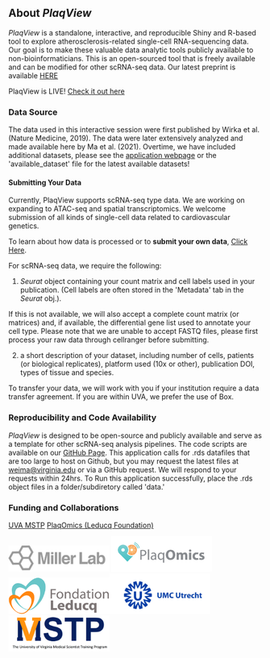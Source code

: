 ## About *PlaqView*
*PlaqView* is a standalone, interactive, and reproducible Shiny and R-based tool to explore atherosclerosis-related single-cell RNA-sequencing data. Our goal is to make these valuable data analytic tools publicly available to non-bioinformaticians. This is an open-sourced tool that is freely available and can be modified for other scRNA-seq data. Our latest preprint is available [HERE](https://www.biorxiv.org/content/10.1101/2020.10.27.357715v2)

PlaqView is LIVE! [Check it out here](https://millerlab.shinyapps.io/PlaqView)

### Data Source
The data used in this interactive session were first published by Wirka et al. (Nature Medicine, 2019). The data were later extensively analyzed and made available here by Ma et al. (2021). Overtime, we have included additional datasets, please see the [application webpage](https://millerlab.shinyapps.io/PlaqView) or the 'available_dataset' file for the latest available datasets!

#### Submitting Your Data
Currently, PlaqView supports scRNA-seq type data. We are working on expanding to ATAC-seq and spatial transcriptomics. We welcome submission of all kinds of single-cell data related to cardiovascular genetics.

To learn about how data is processed or to **submit your own data**, [Click Here](https://github.com/MillerLab-CPHG/PlaqView_DataProcessing).

For scRNA-seq data, we require the following:
1) *Seurat* object containing your count matrix and cell labels used in your publication. (Cell labels are often stored in the 'Metadata' tab in the *Seurat* obj.).

If this is not available, we will also accept a complete count matrix (or matrices) and, if available, the differential gene list used to annotate your cell type. Please note that we are unable to accept FASTQ files, please first process your raw data through cellranger before submitting.

2) a short description of your dataset, including number of cells, patients (or biological replicates), platform used (10x or other), publication DOI, types of tissue and species.

To transfer your data, we will work with you if your institution require a data transfer agreement. If you are within UVA, we prefer the use of Box.

### Reproducibility and Code Availability
*PlaqView* is designed to be open-source and publicly available and serve as a template for other scRNA-seq analysis pipelines. The code scripts are available on our [GitHub Page](https://github.com/MillerLab-CPHG/PlaqView). This application calls for .rds datafiles that are too large to host on Github, but you may request the latest files at weima@virginia.edu or via a GitHub request. We will respond to your requests within 24hrs. To Run this application successfully, place the .rds object files in a folder/subdiretory called 'data.'


### Funding and Collaborations
[UVA MSTP](https://mstp.med.virginia.edu/)
[PlaqOmics (Leducq Foundation)](https://jeanette-erdmann.jimdo.com/)

<img src="www/millerlablogo.png" alt="millerlab" width="200"/> <img src="www/PlaqOmics.png" alt="PlaqOmics" width="200"/> <img src="www/Leducq.png" alt="leducq" width="200"/><img src="www/umc.png" alt="leducq" width="200"/><img src="www/MSTPlogo.png" alt="MSTP" width="200"/>
